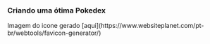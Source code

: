 ### Criando uma ótima Pokedex

<p>Imagem do icone gerado [aqui](https://www.websiteplanet.com/pt-br/webtools/favicon-generator/)</p>
